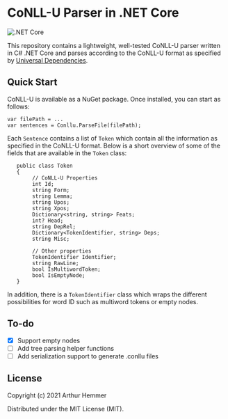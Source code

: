 # CoNLL-U Parser in .NET Core
![.NET Core](https://github.com/ArthurDevNL/CoNLLU-Parser/workflows/.NET%20Core/badge.svg?branch=main)

This repository contains a lightweight, well-tested CoNLL-U parser written in C# .NET Core and parses according to the CoNLL-U format as specified by [Universal Dependencies](https://universaldependencies.org/format.html).

## Quick Start

CoNLL-U is available as a NuGet package. Once installed, you can start as follows:

```
var filePath = ...
var sentences = Conllu.ParseFile(filePath);
```

Each `Sentence` contains a list of `Token` which contain all the information as specified in the CoNLL-U format. Below is a short overview of some of the fields that are available in the `Token` class:

```
   public class Token
   {
        // CoNLL-U Properties
        int Id;
        string Form;
        string Lemma;
        string Upos;
        string Xpos;
        Dictionary<string, string> Feats;
        int? Head;
        string DepRel;
        Dictionary<TokenIdentifier, string> Deps;
        string Misc;
        
        // Other properties
        TokenIdentifier Identifier;
        string RawLine;
        bool IsMultiwordToken;
        bool IsEmptyNode;
   }
```

In addition, there is a `TokenIdentifier` class which wraps the different possibilities for word ID such as multiword tokens or empty nodes.

## To-do
- [x] Support empty nodes
- [ ] Add tree parsing helper functions
- [ ] Add serialization support to generate .conllu files

## License

Copyright (c) 2021 Arthur Hemmer

Distributed under the MIT License (MIT).




